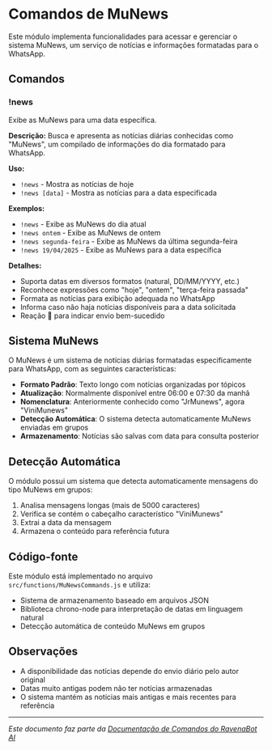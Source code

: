 # Comandos de MuNews

Este módulo implementa funcionalidades para acessar e gerenciar o sistema MuNews, um serviço de notícias e informações formatadas para o WhatsApp.

## Comandos

### !news

Exibe as MuNews para uma data específica.

**Descrição:** Busca e apresenta as notícias diárias conhecidas como "MuNews", um compilado de informações do dia formatado para WhatsApp.

**Uso:** 
- `!news` - Mostra as notícias de hoje
- `!news [data]` - Mostra as notícias para a data especificada

**Exemplos:**
- `!news` - Exibe as MuNews do dia atual
- `!news ontem` - Exibe as MuNews de ontem
- `!news segunda-feira` - Exibe as MuNews da última segunda-feira
- `!news 19/04/2025` - Exibe as MuNews para a data específica

**Detalhes:**
- Suporta datas em diversos formatos (natural, DD/MM/YYYY, etc.)
- Reconhece expressões como "hoje", "ontem", "terça-feira passada"
- Formata as notícias para exibição adequada no WhatsApp
- Informa caso não haja notícias disponíveis para a data solicitada
- Reação 📰 para indicar envio bem-sucedido

## Sistema MuNews

O MuNews é um sistema de notícias diárias formatadas especificamente para WhatsApp, com as seguintes características:

- **Formato Padrão**: Texto longo com notícias organizadas por tópicos
- **Atualização**: Normalmente disponível entre 06:00 e 07:30 da manhã
- **Nomenclatura**: Anteriormente conhecido como "JrMunews", agora "ViniMunews"
- **Detecção Automática**: O sistema detecta automaticamente MuNews enviadas em grupos
- **Armazenamento**: Notícias são salvas com data para consulta posterior

## Detecção Automática

O módulo possui um sistema que detecta automaticamente mensagens do tipo MuNews em grupos:

1. Analisa mensagens longas (mais de 5000 caracteres)
2. Verifica se contém o cabeçalho característico "ViniMunews"
3. Extrai a data da mensagem
4. Armazena o conteúdo para referência futura

## Código-fonte

Este módulo está implementado no arquivo `src/functions/MuNewsCommands.js` e utiliza:
- Sistema de armazenamento baseado em arquivos JSON
- Biblioteca chrono-node para interpretação de datas em linguagem natural
- Detecção automática de conteúdo MuNews em grupos

## Observações

- A disponibilidade das notícias depende do envio diário pelo autor original
- Datas muito antigas podem não ter notícias armazenadas
- O sistema mantém as notícias mais antigas e mais recentes para referência

---

*Este documento faz parte da [Documentação de Comandos do RavenaBot AI](README.md#documentação-dos-comandos)*